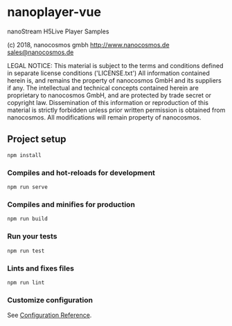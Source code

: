 # nanoplayer-vue
nanoStream H5Live Player Samples

(c) 2018, nanocosmos gmbh http://www.nanocosmos.de sales@nanocosmos.de

LEGAL NOTICE: This material is subject to the terms and conditions defined in separate license conditions ('LICENSE.txt') All information contained herein is, and remains the property of nanocosmos GmbH and its suppliers if any. The intellectual and technical concepts contained herein are proprietary to nanocosmos GmbH, and are protected by trade secret or copyright law. Dissemination of this information or reproduction of this material is strictly forbidden unless prior written permission is obtained from nanocosmos. All modifications will remain property of nanocosmos.

## Project setup
```
npm install
```

### Compiles and hot-reloads for development
```
npm run serve
```

### Compiles and minifies for production
```
npm run build
```

### Run your tests
```
npm run test
```

### Lints and fixes files
```
npm run lint
```

### Customize configuration
See [Configuration Reference](https://cli.vuejs.org/config/).
